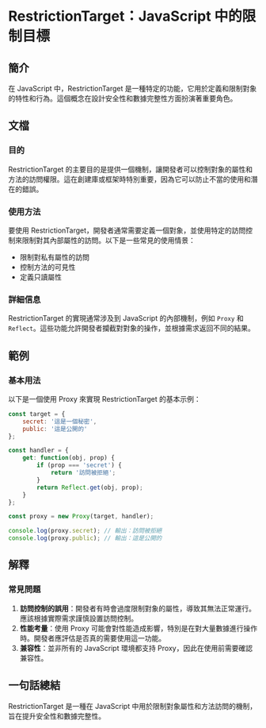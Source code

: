<!--
Meta Description: # RestrictionTarget：JavaScript 中的限制目標 ## 簡介 在 JavaScript 中，RestrictionTarget 是一種特定的功能，它用於定義和限制對象的特性和行為。這個概念在設計安全性和數據完整性方面扮演著重要角色。 ## 文檔 ### 目的 Restric...
Meta Keywords: proxy, restrictiontarget, javascript, const, secret
-->

# RestrictionTarget：JavaScript 中的限制目標

## 簡介
在 JavaScript 中，RestrictionTarget 是一種特定的功能，它用於定義和限制對象的特性和行為。這個概念在設計安全性和數據完整性方面扮演著重要角色。

## 文檔
### 目的
RestrictionTarget 的主要目的是提供一個機制，讓開發者可以控制對象的屬性和方法的訪問權限。這在創建庫或框架時特別重要，因為它可以防止不當的使用和潛在的錯誤。

### 使用方法
要使用 RestrictionTarget，開發者通常需要定義一個對象，並使用特定的訪問控制來限制對其內部屬性的訪問。以下是一些常見的使用情景：

- 限制對私有屬性的訪問
- 控制方法的可見性
- 定義只讀屬性

### 詳細信息
RestrictionTarget 的實現通常涉及到 JavaScript 的內部機制，例如 `Proxy` 和 `Reflect`。這些功能允許開發者攔截對對象的操作，並根據需求返回不同的結果。

## 範例
### 基本用法
以下是一個使用 Proxy 來實現 RestrictionTarget 的基本示例：

```javascript
const target = {
    secret: '這是一個秘密',
    public: '這是公開的'
};

const handler = {
    get: function(obj, prop) {
        if (prop === 'secret') {
            return '訪問被拒絕';
        }
        return Reflect.get(obj, prop);
    }
};

const proxy = new Proxy(target, handler);

console.log(proxy.secret); // 輸出：訪問被拒絕
console.log(proxy.public); // 輸出：這是公開的
```

## 解釋
### 常見問題
1. **訪問控制的誤用**：開發者有時會過度限制對象的屬性，導致其無法正常運行。應該根據實際需求謹慎設置訪問控制。
2. **性能考量**：使用 Proxy 可能會對性能造成影響，特別是在對大量數據進行操作時。開發者應評估是否真的需要使用這一功能。
3. **兼容性**：並非所有的 JavaScript 環境都支持 Proxy，因此在使用前需要確認兼容性。

## 一句話總結
RestrictionTarget 是一種在 JavaScript 中用於限制對象屬性和方法訪問的機制，旨在提升安全性和數據完整性。